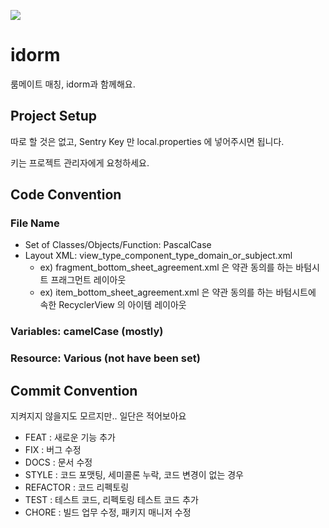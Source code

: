 <img src="https://avatars.githubusercontent.com/u/108882058?s=200&v=4"></img>

# idorm
룸메이트 매칭, idorm과 함께해요.

## Project Setup
따로 할 것은 없고, Sentry Key 만 local.properties 에 넣어주시면 됩니다. 

키는 프로젝트 관리자에게 요청하세요.

## Code Convention
### File Name
- Set of Classes/Objects/Function: PascalCase
- Layout XML: view_type_component_type_domain_or_subject.xml
    - ex) fragment_bottom_sheet_agreement.xml 은 약관 동의를 하는 바텀시트 프래그먼트 레이아웃
    - ex) item_bottom_sheet_agreement.xml 은 약관 동의를 하는 바텀시트에 속한 RecyclerView 의 아이템 레이아웃
### Variables: camelCase (mostly)
### Resource: Various (not have been set)

## Commit Convention
지켜지지 않을지도 모르지만.. 일단은 적어보아요
- FEAT : 새로운 기능 추가
- FIX : 버그 수정
- DOCS : 문서 수정
- STYLE : 코드 포맷팅, 세미콜론 누락, 코드 변경이 없는 경우
- REFACTOR : 코드 리펙토링
- TEST : 테스트 코드, 리펙토링 테스트 코드 추가
- CHORE : 빌드 업무 수정, 패키지 매니저 수정